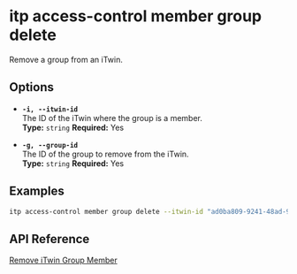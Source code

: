 # itp access-control member group delete

Remove a group from an iTwin.

## Options

- **`-i, --itwin-id`**  
  The ID of the iTwin where the group is a member.  
  **Type:** `string` **Required:** Yes

- **`-g, --group-id`**  
  The ID of the group to remove from the iTwin.  
  **Type:** `string` **Required:** Yes

## Examples

```bash
itp access-control member group delete --itwin-id "ad0ba809-9241-48ad-9eb0-c8038c1a1d51" --group-id "group1-id"
```

## API Reference

[Remove iTwin Group Member](https://developer.bentley.com/apis/access-control-v2/operations/remove-itwin-group-member/)
